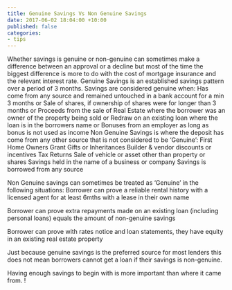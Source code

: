 ```yaml
---
title: Genuine Savings Vs Non Genuine Savings
date: 2017-06-02 18:04:00 +10:00
published: false
categories:
- tips
---
```


Whether savings is genuine or non-genuine can sometimes make a difference between an approval or a decline but most of the time the biggest difference is more to do with the cost of mortgage insurance and the relevant interest rate.
Genuine Savings is an established savings pattern over a period of 3 months.  Savings are considered genuine when:
Has come from any source and remained untouched in a bank account for a min 3 months or
Sale of shares, if ownership of shares were for longer than 3 months or
Proceeds from the sale of Real Estate where the borrower was an owner of the property being sold or
Redraw on an existing loan where the loan is in the borrowers name or
Bonuses from an employer as long as bonus is not used as income
Non Genuine Savings is where the deposit has come from any other source that is not considered to be ‘Genuine’:
First Home Owners Grant
Gifts or Inheritances
Builder & vendor discounts or incentives
Tax Returns
Sale of vehicle or asset other than property or shares
Savings held in the name of a business or company
Savings is borrowed from any source

Non Genuine savings can sometimes be treated as ‘Genuine’ in the following situations:
Borrower can prove a reliable rental history with a licensed agent for at least 6mths with a lease in their own name

Borrower can prove extra repayments made on an existing loan (including personal loans) equals the amount of non-genuine savings

Borrower can prove with rates notice and loan statements, they have equity in an existing real estate property

Just because genuine savings is the preferred source for most lenders this does not mean borrowers cannot get a loan if their savings is non-genuine.

Having enough savings to begin with is more important than where it came from.
!